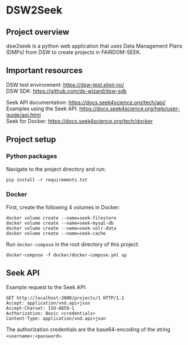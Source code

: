 # DSW2Seek

## Project overview

dsw2seek is a python web application that uses Data Management Plans (DMPs) from DSW to create projects in FAIRDOM-SEEK.

## Important resources

DSW test environment: https://dsw-test.elixir.no/ \
DSW SDK: https://github.com/ds-wizard/dsw-sdk

Seek API documentation: https://docs.seek4science.org/tech/api/ \
Examples using the Seek API: https://docs.seek4science.org/help/user-guide/api.html \
Seek for Docker: https://docs.seek4science.org/tech/docker

## Project setup

### Python packages

Navigate to the project directory and run:

```
pip install -r requirements.txt
```

### Docker

First, create the following 4 volumes in Docker:

```
docker volume create --name=seek-filestore
docker volume create --name=seek-mysql-db
docker volume create --name=seek-solr-data
docker volume create --name=seek-cache
```

Run `docker-compose` in the root directory of this project:

```
docker-compose -f docker/docker-compose.yml up
```

## Seek API

Example request to the Seek API:

```
GET http://localhost:3000/projects/1 HTTP/1.1
Accept: application/vnd.api+json
Accept-Charset: ISO-8859-1
Authorization: Basic <credentials>
Content-Type: application/vnd.api+json
```

The authorization credentials are the base64-encoding of the string `<username>:<password>`.
